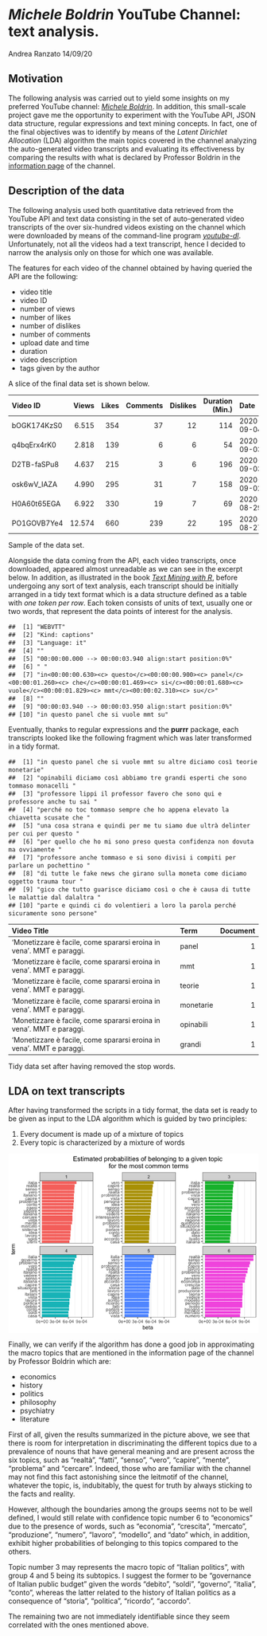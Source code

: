 *Michele Boldrin* YouTube Channel: text analysis.
================
Andrea Ranzato
14/09/20

## Motivation

The following analysis was carried out to yield some insights on my
preferred YouTube channel: [*Michele
Boldrin*](https://www.youtube.com/channel/UCMOiTfbUXxUFqJJtCQGHrrA). In
addition, this small-scale project gave me the opportunity to experiment
with the YouTube API, JSON data structure, regular expressions and text
mining concepts. In fact, one of the final objectives was to identify by
means of the *Latent Dirichlet Allocation* (LDA) algorithm the main
topics covered in the channel analyzing the auto-generated video
transcripts and evaluating its effectiveness by comparing the results
with what is declared by Professor Boldrin in the [information
page](https://www.youtube.com/c/MicheleBoldrin-Videos/about) of the
channel.

## Description of the data

The following analysis used both quantitative data retrieved from the
YouTube API and text data consisting in the set of auto-generated video
transcripts of the over six-hundred videos existing on the channel which
were downloaded by means of the command-line program
[*youtube-dl*](http://ytdl-org.github.io/youtube-dl/). Unfortunately,
not all the videos had a text transcript, hence I decided to narrow the
analysis only on those for which one was available.

The features for each video of the channel obtained by having queried
the API are the following:

  - video title
  - video ID
  - number of views
  - number of likes
  - number of dislikes
  - number of comments
  - upload date and time
  - duration
  - video description
  - tags given by the author

A slice of the final data set is shown below.

| Video ID     |  Views | Likes | Comments | Dislikes | Duration (Min.) | Date       |
| :----------- | -----: | ----: | -------: | -------: | --------------: | :--------- |
| bOGK174KzS0  |  6.515 |   354 |       37 |       12 |             114 | 2020-09-04 |
| q4bqErx4rK0  |  2.818 |   139 |        6 |        6 |              54 | 2020-09-03 |
| D2TB-faSPu8  |  4.637 |   215 |        3 |        6 |             196 | 2020-09-03 |
| osk6wV\_IAZA |  4.990 |   295 |       31 |        7 |             158 | 2020-09-02 |
| H0A60t65EGA  |  6.922 |   330 |       19 |        7 |              69 | 2020-08-29 |
| PO1GOVB7Ye4  | 12.574 |   660 |      239 |       22 |             195 | 2020-08-27 |

Sample of the data set.

Alongside the data coming from the API, each video transcripts, once
downloaded, appeared almost unreadable as we can see in the excerpt
below. In addition, as illustrated in the book [*Text Mining with
R*](https://www.tidytextmining.com), before undergoing any sort of text
analysis, each transcript should be initially arranged in a tidy text
format which is a data structure defined as a table with *one token per
row*. Each token consists of units of text, usually one or two words,
that represent the data points of interest for the analysis.

    ##  [1] "WEBVTT"                                                                                                                                                                                
    ##  [2] "Kind: captions"                                                                                                                                                                        
    ##  [3] "Language: it"                                                                                                                                                                          
    ##  [4] ""                                                                                                                                                                                      
    ##  [5] "00:00:00.000 --> 00:00:03.940 align:start position:0%"                                                                                                                                 
    ##  [6] " "                                                                                                                                                                                     
    ##  [7] "in<00:00:00.630><c> questo</c><00:00:00.900><c> panel</c><00:00:01.260><c> che</c><00:00:01.469><c> si</c><00:00:01.680><c> vuole</c><00:00:01.829><c> mmt</c><00:00:02.310><c> su</c>"
    ##  [8] ""                                                                                                                                                                                      
    ##  [9] "00:00:03.940 --> 00:00:03.950 align:start position:0%"                                                                                                                                 
    ## [10] "in questo panel che si vuole mmt su"

Eventually, thanks to regular expressions and the **purrr** package,
each transcripts looked like the following fragment which was later
transformed in a tidy format.

    ##  [1] "in questo panel che si vuole mmt su altre diciamo così teorie monetarie"              
    ##  [2] "opinabili diciamo così abbiamo tre grandi esperti che sono tommaso monacelli "        
    ##  [3] "professore lippi il professor favero che sono qui e professore anche tu sai "         
    ##  [4] "perché no toc tommaso sempre che ho appena elevato la chiavetta scusate che "         
    ##  [5] "una cosa strana e quindi per me tu siamo due ultrà delinter per cui per questo "      
    ##  [6] "per quello che ho mi sono preso questa confidenza non dovuta ma ovviamente "          
    ##  [7] "professore anche tommaso e si sono divisi i compiti per parlare un pochettino "       
    ##  [8] "di tutte le fake news che girano sulla moneta come diciamo oggetto trauma tour "      
    ##  [9] "gico che tutto guarisce diciamo così o che è causa di tutte le malattie dal dalaltra "
    ## [10] "parte e quindi ci do volentieri a loro la parola perché sicuramente sono persone"

| Video Title                                                          | Term      | Document |
| :------------------------------------------------------------------- | :-------- | -------: |
| ‘Monetizzare è facile, come spararsi eroina in vena’. MMT e paraggi. | panel     |        1 |
| ‘Monetizzare è facile, come spararsi eroina in vena’. MMT e paraggi. | mmt       |        1 |
| ‘Monetizzare è facile, come spararsi eroina in vena’. MMT e paraggi. | teorie    |        1 |
| ‘Monetizzare è facile, come spararsi eroina in vena’. MMT e paraggi. | monetarie |        1 |
| ‘Monetizzare è facile, come spararsi eroina in vena’. MMT e paraggi. | opinabili |        1 |
| ‘Monetizzare è facile, come spararsi eroina in vena’. MMT e paraggi. | grandi    |        1 |

Tidy data set after having removed the stop words.

## LDA on text transcripts

After having transformed the scripts in a tidy format, the data set is
ready to be given as input to the LDA algorithm which is guided by two
principles:

1.  Every document is made up of a mixture of topics
2.  Every topic is characterized by a mixture of words

<img src="report_files/figure-gfm/LDA-1.png" style="display: block; margin: auto;" />

Finally, we can verify if the algorithm has done a good job in
approximating the macro topics that are mentioned in the information
page of the channel by Professor Boldrin which are:

  - economics
  - history
  - politics
  - philosophy
  - psychiatry
  - literature

First of all, given the results summarized in the picture above, we see
that there is room for interpretation in discriminating the different
topics due to a prevalence of nouns that have general meaning and are
present across the six topics, such as “realtà”, “fatti”, “senso”,
“vero”, “capire”, “mente”, “problema” and “cercare”. Indeed, those
who are familiar with the channel may not find this fact astonishing
since the leitmotif of the channel, whatever the topic, is, indubitably,
the quest for truth by always sticking to the facts and reality.

However, although the boundaries among the groups seems not to be well
defined, I would still relate with confidence topic number 6 to
“economics” due to the presence of words, such as “economia”,
“crescita”, “mercato”, “produzione”, “numero”, “lavoro”, “modello”,
and “dato” which, in addition, exhibit higher probabilities of belonging
to this topics compared to the others.

Topic number 3 may represents the macro topic of “Italian politics”,
with group 4 and 5 being its subtopics. I suggest the former to be
“governance of Italian public budget” given the words “debito”,
“soldi”, “governo”, “italia”, “conto”, whereas the latter related to
the history of Italian politics as a consequence of “storia”,
“politica”, “ricordo”, “accordo”.

The remaining two are not immediately identifiable since they seem
correlated with the ones mentioned above.
